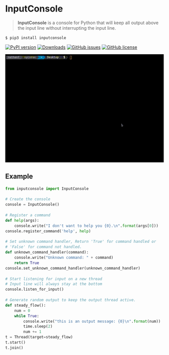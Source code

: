 # InputConsole
> **InputConsole** is a console for Python that will keep all output above the input line without interrupting the input line.

```shell
$ pip3 install inputconsole
```

[![PyPI version](https://badge.fury.io/py/inputconsole.svg)](https://badge.fury.io/py/inputconsole)
[![Downloads](https://pepy.tech/badge/inputconsole)](https://pepy.tech/project/inputconsole)
[![GitHub issues](https://img.shields.io/github/issues/nathan-fiscaletti/inputconsole.svg)](https://github.com/nathan-fiscaletti/inputconsole/issues)
[![GitHub license](https://img.shields.io/github/license/nathan-fiscaletti/inputconsole.svg)](https://github.com/nathan-fiscaletti/inputconsole/blob/master/LICENSE)

![Demo](./demo.gif)

## Example

```py
from inputconsole import InputConsole

# Create the console
console = InputConsole()

# Register a command
def help(args):
    console.write("I don't want to help you {0}.\n".format(args[0]))
console.register_command('help', help)

# Set unknown command handler, Return 'True' for command handled or
# 'False' for command not handled.
def unknown_command_handler(command):
    console.write("Unknown command: " + command)
    return True
console.set_unknown_command_handler(unknown_command_handler)

# Start listening for input on a new thread
# Input line will always stay at the bottom
console.listen_for_input()

# Generate random output to keep the output thread active.
def steady_flow():
    num = 0
    while True:
        console.write("this is an output message: {0}\n".format(num))
        time.sleep(2)
        num += 1
t = Thread(target=steady_flow)
t.start()
t.join()
```